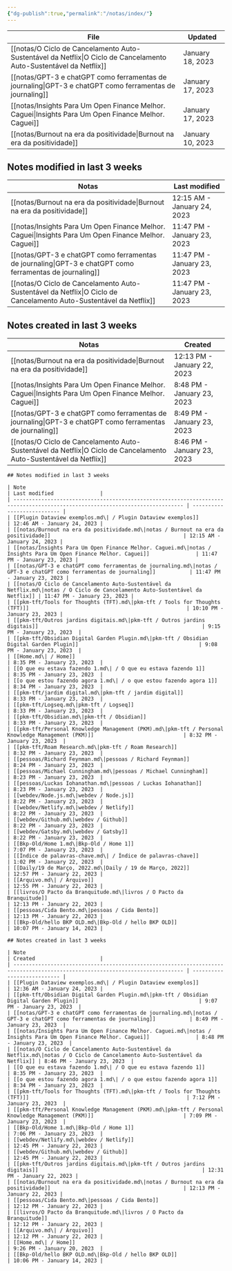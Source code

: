 ```yaml
---
{"dg-publish":true,"permalink":"/notas/index/"}
---
```



| File                                                                                                                  | Updated          |
| --------------------------------------------------------------------------------------------------------------------- | ---------------- |
| [[notas/O Ciclo de Cancelamento Auto-Sustentável da Netflix\|O Ciclo de Cancelamento Auto-Sustentável da Netflix]] | January 18, 2023 |
| [[notas/GPT-3 e chatGPT como ferramentas de journaling\|GPT-3 e chatGPT como ferramentas de journaling]]           | January 17, 2023 |
| [[notas/Insights Para Um Open Finance Melhor. Caguei\|Insights Para Um Open Finance Melhor. Caguei]]               | January 17, 2023 |
| [[notas/Burnout na era da positividade\|Burnout na era da positividade]]                                           | January 10, 2023 |



## Notes modified in last 3 weeks

| Notas                                                                                                                 | Last modified               |
| --------------------------------------------------------------------------------------------------------------------- | --------------------------- |
| [[notas/Burnout na era da positividade\|Burnout na era da positividade]]                                           | 12:15 AM - January 24, 2023 |
| [[notas/Insights Para Um Open Finance Melhor. Caguei\|Insights Para Um Open Finance Melhor. Caguei]]               | 11:47 PM - January 23, 2023 |
| [[notas/GPT-3 e chatGPT como ferramentas de journaling\|GPT-3 e chatGPT como ferramentas de journaling]]           | 11:47 PM - January 23, 2023 |
| [[notas/O Ciclo de Cancelamento Auto-Sustentável da Netflix\|O Ciclo de Cancelamento Auto-Sustentável da Netflix]] | 11:47 PM - January 23, 2023 |



## Notes created in last 3 weeks

| Notas                                                                                                                 | Created                     |
| --------------------------------------------------------------------------------------------------------------------- | --------------------------- |
| [[notas/Burnout na era da positividade\|Burnout na era da positividade]]                                           | 12:13 PM - January 22, 2023 |
| [[notas/Insights Para Um Open Finance Melhor. Caguei\|Insights Para Um Open Finance Melhor. Caguei]]               | 8:48 PM - January 23, 2023  |
| [[notas/GPT-3 e chatGPT como ferramentas de journaling\|GPT-3 e chatGPT como ferramentas de journaling]]           | 8:49 PM - January 23, 2023  |
| [[notas/O Ciclo de Cancelamento Auto-Sustentável da Netflix\|O Ciclo de Cancelamento Auto-Sustentável da Netflix]] | 8:46 PM - January 23, 2023  |







````
## Notes modified in last 3 weeks

| Note                                                                                                                          | Last modified               |
| ----------------------------------------------------------------------------------------------------------------------------- | --------------------------- |
| [[Plugin Dataview exemplos.md\| / Plugin Dataview exemplos]]                                                                  | 12:46 AM - January 24, 2023 |
| [[notas/Burnout na era da positividade.md\|notas / Burnout na era da positividade]]                                           | 12:15 AM - January 24, 2023 |
| [[notas/Insights Para Um Open Finance Melhor. Caguei.md\|notas / Insights Para Um Open Finance Melhor. Caguei]]               | 11:47 PM - January 23, 2023 |
| [[notas/GPT-3 e chatGPT como ferramentas de journaling.md\|notas / GPT-3 e chatGPT como ferramentas de journaling]]           | 11:47 PM - January 23, 2023 |
| [[notas/O Ciclo de Cancelamento Auto-Sustentável da Netflix.md\|notas / O Ciclo de Cancelamento Auto-Sustentável da Netflix]] | 11:47 PM - January 23, 2023 |
| [[pkm-tft/Tools for Thoughts (TFT).md\|pkm-tft / Tools for Thoughts (TFT)]]                                                   | 10:10 PM - January 23, 2023 |
| [[pkm-tft/Outros jardins digitais.md\|pkm-tft / Outros jardins digitais]]                                                     | 9:15 PM - January 23, 2023  |
| [[pkm-tft/Obsidian Digital Garden Plugin.md\|pkm-tft / Obsidian Digital Garden Plugin]]                                       | 9:08 PM - January 23, 2023  |
| [[Home.md\| / Home]]                                                                                                          | 8:35 PM - January 23, 2023  |
| [[O que eu estava fazendo 1.md\| / O que eu estava fazendo 1]]                                                                | 8:35 PM - January 23, 2023  |
| [[o que estou fazendo agora 1.md\| / o que estou fazendo agora 1]]                                                            | 8:34 PM - January 23, 2023  |
| [[pkm-tft/jardim digital.md\|pkm-tft / jardim digital]]                                                                       | 8:33 PM - January 23, 2023  |
| [[pkm-tft/Logseq.md\|pkm-tft / Logseq]]                                                                                       | 8:33 PM - January 23, 2023  |
| [[pkm-tft/Obsidian.md\|pkm-tft / Obsidian]]                                                                                   | 8:33 PM - January 23, 2023  |
| [[pkm-tft/Personal Knowledge Management (PKM).md\|pkm-tft / Personal Knowledge Management (PKM)]]                             | 8:32 PM - January 23, 2023  |
| [[pkm-tft/Roam Research.md\|pkm-tft / Roam Research]]                                                                         | 8:32 PM - January 23, 2023  |
| [[pessoas/Richard Feynman.md\|pessoas / Richard Feynman]]                                                                     | 8:24 PM - January 23, 2023  |
| [[pessoas/Michael Cunningham.md\|pessoas / Michael Cunningham]]                                                               | 8:23 PM - January 23, 2023  |
| [[pessoas/Luckas Iohanathan.md\|pessoas / Luckas Iohanathan]]                                                                 | 8:23 PM - January 23, 2023  |
| [[webdev/Node.js.md\|webdev / Node.js]]                                                                                       | 8:22 PM - January 23, 2023  |
| [[webdev/Netlify.md\|webdev / Netlify]]                                                                                       | 8:22 PM - January 23, 2023  |
| [[webdev/Github.md\|webdev / Github]]                                                                                         | 8:22 PM - January 23, 2023  |
| [[webdev/Gatsby.md\|webdev / Gatsby]]                                                                                         | 8:22 PM - January 23, 2023  |
| [[Bkp-Old/Home 1.md\|Bkp-Old / Home 1]]                                                                                       | 7:07 PM - January 23, 2023  |
| [[Índice de palavras-chave.md\| / Índice de palavras-chave]]                                                                  | 1:02 PM - January 22, 2023  |
| [[Daily/19 de Março, 2022.md\|Daily / 19 de Março, 2022]]                                                                     | 12:57 PM - January 22, 2023 |
| [[Arquivo.md\| / Arquivo]]                                                                                                    | 12:55 PM - January 22, 2023 |
| [[livros/O Pacto da Branquitude.md\|livros / O Pacto da Branquitude]]                                                         | 12:13 PM - January 22, 2023 |
| [[pessoas/Cida Bento.md\|pessoas / Cida Bento]]                                                                               | 12:13 PM - January 22, 2023 |
| [[Bkp-Old/hello BKP OLD.md\|Bkp-Old / hello BKP OLD]]                                                                         | 10:07 PM - January 14, 2023 |

````

````
## Notes created in last 3 weeks

| Note                                                                                                                          | Created                     |
| ----------------------------------------------------------------------------------------------------------------------------- | --------------------------- |
| [[Plugin Dataview exemplos.md\| / Plugin Dataview exemplos]]                                                                  | 12:36 AM - January 24, 2023 |
| [[pkm-tft/Obsidian Digital Garden Plugin.md\|pkm-tft / Obsidian Digital Garden Plugin]]                                       | 9:07 PM - January 23, 2023  |
| [[notas/GPT-3 e chatGPT como ferramentas de journaling.md\|notas / GPT-3 e chatGPT como ferramentas de journaling]]           | 8:49 PM - January 23, 2023  |
| [[notas/Insights Para Um Open Finance Melhor. Caguei.md\|notas / Insights Para Um Open Finance Melhor. Caguei]]               | 8:48 PM - January 23, 2023  |
| [[notas/O Ciclo de Cancelamento Auto-Sustentável da Netflix.md\|notas / O Ciclo de Cancelamento Auto-Sustentável da Netflix]] | 8:46 PM - January 23, 2023  |
| [[O que eu estava fazendo 1.md\| / O que eu estava fazendo 1]]                                                                | 8:35 PM - January 23, 2023  |
| [[o que estou fazendo agora 1.md\| / o que estou fazendo agora 1]]                                                            | 8:34 PM - January 23, 2023  |
| [[pkm-tft/Tools for Thoughts (TFT).md\|pkm-tft / Tools for Thoughts (TFT)]]                                                   | 7:12 PM - January 23, 2023  |
| [[pkm-tft/Personal Knowledge Management (PKM).md\|pkm-tft / Personal Knowledge Management (PKM)]]                             | 7:09 PM - January 23, 2023  |
| [[Bkp-Old/Home 1.md\|Bkp-Old / Home 1]]                                                                                       | 7:06 PM - January 23, 2023  |
| [[webdev/Netlify.md\|webdev / Netlify]]                                                                                       | 12:45 PM - January 22, 2023 |
| [[webdev/Github.md\|webdev / Github]]                                                                                         | 12:45 PM - January 22, 2023 |
| [[pkm-tft/Outros jardins digitais.md\|pkm-tft / Outros jardins digitais]]                                                     | 12:31 PM - January 22, 2023 |
| [[notas/Burnout na era da positividade.md\|notas / Burnout na era da positividade]]                                           | 12:13 PM - January 22, 2023 |
| [[pessoas/Cida Bento.md\|pessoas / Cida Bento]]                                                                               | 12:12 PM - January 22, 2023 |
| [[livros/O Pacto da Branquitude.md\|livros / O Pacto da Branquitude]]                                                         | 12:12 PM - January 22, 2023 |
| [[Arquivo.md\| / Arquivo]]                                                                                                    | 12:12 PM - January 22, 2023 |
| [[Home.md\| / Home]]                                                                                                          | 9:26 PM - January 20, 2023  |
| [[Bkp-Old/hello BKP OLD.md\|Bkp-Old / hello BKP OLD]]                                                                         | 10:06 PM - January 14, 2023 |

````